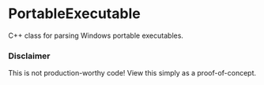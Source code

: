 # PortableExecutable
C++ class for parsing Windows portable executables.

### Disclaimer
This is not production-worthy code! View this simply as a proof-of-concept.

